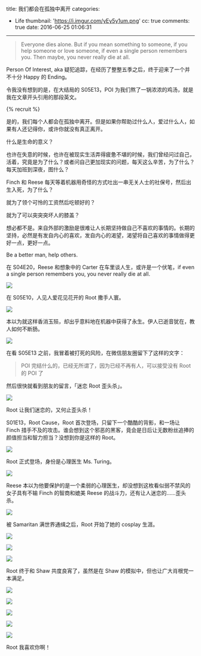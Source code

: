 title: 我们都会在孤独中离开
categories:
  - Life
thumbnail: 'https://i.imgur.com/yEy5y1um.png'
cc: true
comments: true
date: 2016-06-25 01:06:31
---


> Everyone dies alone.  But if you mean something to someone, if you help someone or love someone, if even a single person remembers you. Then maybe, you never really die at all.

Person Of Interest, aka 疑犯追踪，在经历了整整五季之后，终于迎来了一个并不十分 Happy 的 Ending。

令我没有想到的是，在大结局的 S05E13，POI 为我们熬了一锅浓浓的鸡汤，就是我在文章开头引用的那段英文。

<!-- more --><!-- indicate-the-source -->

{% recruit %}

是的，我们每个人都会在孤独中离开。但是如果你帮助过什么人，爱过什么人，如果有人还记得你，或许你就没有真正离开。

什么是生命的意义？

也许在失意的时候，也许在被现实生活弄得疲惫不堪的时候，我们曾经问过自己，活着，究竟是为了什么？或者问自己更加现实的问题，每天这么辛苦，为了什么？每天加班到深夜，图什么？

Finch 和 Reese 每天等着机器用奇怪的方式吐出一串无关人士的社保号，然后出生入死，为了什么？ 

就为了领个可怜的工资然后吃顿好的？

就为了可以突突突坏人的膝盖？

想必都不是。来自外部的激励是很难让人长期坚持做自己不喜欢的事情的。长期的坚持，必然是有发自内心的喜欢，发自内心的渴望，渴望将自己喜欢的事情做得更好一点，更好一点。

Be a better man, help others.

在 S04E20，Reese 和想象中的 Carter 在车里谈人生，或许是一个伏笔，if even a single person remembers you, you never really die at all.

![](https://i.imgur.com/UYxRIhk.png)

在 S05E10，人见人爱花见花开的 Root 撒手人寰。

![](https://i.imgur.com/TcS5Ke4.png)

本以为就这样香消玉殒，却出乎意料地在机器中获得了永生。伊人已逝音犹在，教人如何不断肠。

![](https://i.imgur.com/M8XgH7k.png)

在看 S05E13 之前，我冒着被打死的风险，在微信朋友圈留下了这样的文字：

> POI 完结什么的，已经无所谓了，因为已经不再有人，可以接受没有 Root 的 POI 了

然后很快就看到朋友的留言，「迷恋 Root 歪头杀」。

![](https://i.imgur.com/hsZor0t.png)

Root 让我们迷恋的，又何止歪头杀！

S01E13，Root Cause，Root 首次登场，只留下一个酷酷的背影，和一场让 Finch 措手不及的攻击。谁会想到这个邪恶的黑客，竟会是日后让无数粉丝追捧的颜值担当和智力担当？没想到你是这样的 Root。

![](https://i.imgur.com/t1vavSA.png)

Root 正式登场，身份是心理医生 Ms. Turing。

![](https://i.imgur.com/BS8Xln5.png)

Reese 本以为他要保护的是一个柔弱的心理医生，却没想到这枚看似弱不禁风的女子具有不输 Finch 的智商和媲美 Reese 的战斗力，还有让人迷恋的……歪头杀。

![](https://i.imgur.com/1UmndsZ.png)

被 Samaritan 满世界通缉之后，Root 开始了她的 cosplay 生涯。

![](https://i.imgur.com/2bKDSjg.png)

![](https://i.imgur.com/FzI1amF.png)

![](https://i.imgur.com/a5ntlT5.png)

Root 终于和 Shaw 共度良宵了，虽然是在 Shaw 的模拟中，但也让广大肖根党一本满足。

![](https://i.imgur.com/jkGPfxu.png)

![](https://i.imgur.com/BqEjGKP.png)

![](https://i.imgur.com/3Ww3Jns.png)

![](https://i.imgur.com/6c3RykE.png)

![](https://i.imgur.com/nGyg7Ci.png)

Root 我喜欢你啊！
